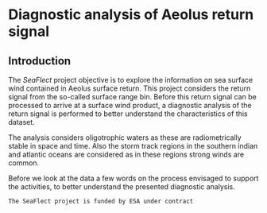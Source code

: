 # Diagnostic analysis of Aeolus return signal 

## Introduction

The *SeaFlect* project objective is to explore the information on sea surface wind contained in Aeolus surface return. This project considers the return signal from the so-called surface range bin. Before this return signal can be processed to arrive at a surface wind product, a diagnostic analysis of the return signal is performed to better understand the characteristics of this dataset. 

The analysis considers oligotrophic waters as these are radiometrically stable in space and time. Also the storm track regions in the southern indian and atlantic oceans are considered as in these regions strong winds are common.

Before we look at the data a few words on the process envisaged to support the activities, to better understand the presented diagnostic analysis.


```{note}
The SeaFlect project is funded by ESA under contract 

```
